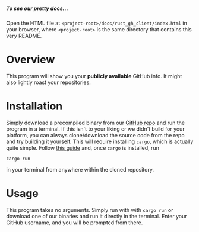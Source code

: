 ##### *To see our pretty docs...*
Open the HTML file at `<project-root>/docs/rust_gh_client/index.html`
in your browser, where `<project-root>` is the same directory that contains this very README.

# Overview
This program will show you your **publicly available** GitHub info. It
might also lightly roast your repositories.

# Installation
Simply download a precompiled binary from our [GitHub repo](https://github.com/DaniloHP/csc372project1)
and run the program in a terminal. If this isn't to your liking or we didn't
build for your platform, you can always clone/download the source code from the
repo and try building it yourself. This will require installing
`cargo`, which is actually quite simple. Follow [this guide](https://www.rust-lang.org/tools/install)
and, once `cargo` is installed, run
```
cargo run
```
in your terminal from anywhere within the cloned repository.

# Usage
This program takes no arguments. Simply run with with `cargo run` or
download one of our binaries and run it directly in the terminal.
Enter your GitHub username, and you will be prompted from there.